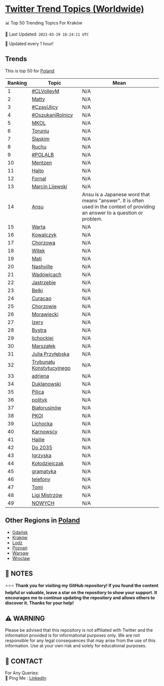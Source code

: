 [Twitter Trend Topics (Worldwide)](https://github.com/ErcinDedeoglu/Twitter-Trend-Topics)
==========


📊 Top 50 Trending Topics For Kraków

📆 Last Updated: `2023-03-29 18:24:11 UTC`

🔧 Updated every 1 hour!


## Trends

This is top 50 for [Poland](</Poland>)

| Ranking | Topic | Mean |
| ------- | ------------ | ------------ |
| 1 | [#CLVolleyM](http://twitter.com/search?q=%23CLVolleyM) | N/A |
| 2 | [Matty](http://twitter.com/search?q=Matty) | N/A |
| 3 | [#CzasUlicy](http://twitter.com/search?q=%23CzasUlicy) | N/A |
| 4 | [#OszukaniRolnicy](http://twitter.com/search?q=%23OszukaniRolnicy) | N/A |
| 5 | [MKOL](http://twitter.com/search?q=MKOL) | N/A |
| 6 | [Toruniu](http://twitter.com/search?q=Toruniu) | N/A |
| 7 | [Śląskim](http://twitter.com/search?q=%c5%9al%c4%85skim) | N/A |
| 8 | [Ruchu](http://twitter.com/search?q=Ruchu) | N/A |
| 9 | [#POLALB](http://twitter.com/search?q=%23POLALB) | N/A |
| 10 | [Mentzen](http://twitter.com/search?q=Mentzen) | N/A |
| 11 | [Hajto](http://twitter.com/search?q=Hajto) | N/A |
| 12 | [Fornal](http://twitter.com/search?q=Fornal) | N/A |
| 13 | [Marcin Lijewski](http://twitter.com/search?q=Marcin+Lijewski) | N/A |
| 14 | [Ansu](http://twitter.com/search?q=Ansu) | Ansu is a Japanese word that means "answer". It is often used in the context of providing an answer to a question or problem. |
| 15 | [Warta](http://twitter.com/search?q=Warta) | N/A |
| 16 | [Kowalczyk](http://twitter.com/search?q=Kowalczyk) | N/A |
| 17 | [Chorzowa](http://twitter.com/search?q=Chorzowa) | N/A |
| 18 | [Witek](http://twitter.com/search?q=Witek) | N/A |
| 19 | [Mati](http://twitter.com/search?q=Mati) | N/A |
| 20 | [Nashville](http://twitter.com/search?q=Nashville) | N/A |
| 21 | [Wadowicach](http://twitter.com/search?q=Wadowicach) | N/A |
| 22 | [Jastrzębie](http://twitter.com/search?q=Jastrz%c4%99bie) | N/A |
| 23 | [Belki](http://twitter.com/search?q=Belki) | N/A |
| 24 | [Curacao](http://twitter.com/search?q=Curacao) | N/A |
| 25 | [Chorzowie](http://twitter.com/search?q=Chorzowie) | N/A |
| 26 | [Morawiecki](http://twitter.com/search?q=Morawiecki) | N/A |
| 27 | [Izery](http://twitter.com/search?q=Izery) | N/A |
| 28 | [Bystra](http://twitter.com/search?q=Bystra) | N/A |
| 29 | [lichockiej](http://twitter.com/search?q=lichockiej) | N/A |
| 30 | [Marszałek](http://twitter.com/search?q=Marsza%c5%82ek) | N/A |
| 31 | [Julia Przyłębska](http://twitter.com/search?q=Julia+Przy%c5%82%c4%99bska) | N/A |
| 32 | [Trybunału Konstytucyjnego](http://twitter.com/search?q=Trybuna%c5%82u+Konstytucyjnego) | N/A |
| 33 | [adriena](http://twitter.com/search?q=adriena) | N/A |
| 34 | [Duklanowski](http://twitter.com/search?q=Duklanowski) | N/A |
| 35 | [Pilica](http://twitter.com/search?q=Pilica) | N/A |
| 36 | [polityk](http://twitter.com/search?q=polityk) | N/A |
| 37 | [Białorusinów](http://twitter.com/search?q=Bia%c5%82orusin%c3%b3w) | N/A |
| 38 | [PKOl](http://twitter.com/search?q=PKOl) | N/A |
| 39 | [Lichocka](http://twitter.com/search?q=Lichocka) | N/A |
| 40 | [Karnowscy](http://twitter.com/search?q=Karnowscy) | N/A |
| 41 | [Hailie](http://twitter.com/search?q=Hailie) | N/A |
| 42 | [Do 2035](http://twitter.com/search?q=Do+2035) | N/A |
| 43 | [Igrzyska](http://twitter.com/search?q=Igrzyska) | N/A |
| 44 | [Kołodziejczak](http://twitter.com/search?q=Ko%c5%82odziejczak) | N/A |
| 45 | [gramatyka](http://twitter.com/search?q=gramatyka) | N/A |
| 46 | [telefony](http://twitter.com/search?q=telefony) | N/A |
| 47 | [Tomi](http://twitter.com/search?q=Tomi) | N/A |
| 48 | [Ligi Mistrzów](http://twitter.com/search?q=Ligi+Mistrz%c3%b3w) | N/A |
| 49 | [NOWYCH](http://twitter.com/search?q=NOWYCH) | N/A |



## Other Regions in [Poland](</Poland>)

* [Gdańsk](</Poland/Gdańsk.md>)
* [Kraków](</Poland/Kraków.md>)
* [Lodz](</Poland/Lodz.md>)
* [Poznań](</Poland/Poznań.md>)
* [Warsaw](</Poland/Warsaw.md>)
* [Wroclaw](</Poland/Wroclaw.md>)



## 📝 NOTES

⭐⭐⭐ **Thank you for visiting my GitHub repository! If you found the content helpful or valuable, leave a star on the repository to show your support. It encourages me to continue updating the repository and allows others to discover it. Thanks for your help!**


## ⚠️ WARNING

Please be advised that this repository is not affiliated with Twitter and the information provided is for informational purposes only. We are not responsible for any legal consequences that may arise from the use of this information. Use at your own risk and solely for educational purposes.


## 📨 CONTACT

 For Any Queries:  
            🏓 Ping Me : [LinkedIn](https://www.linkedin.com/in/ercindedeoglu/)
